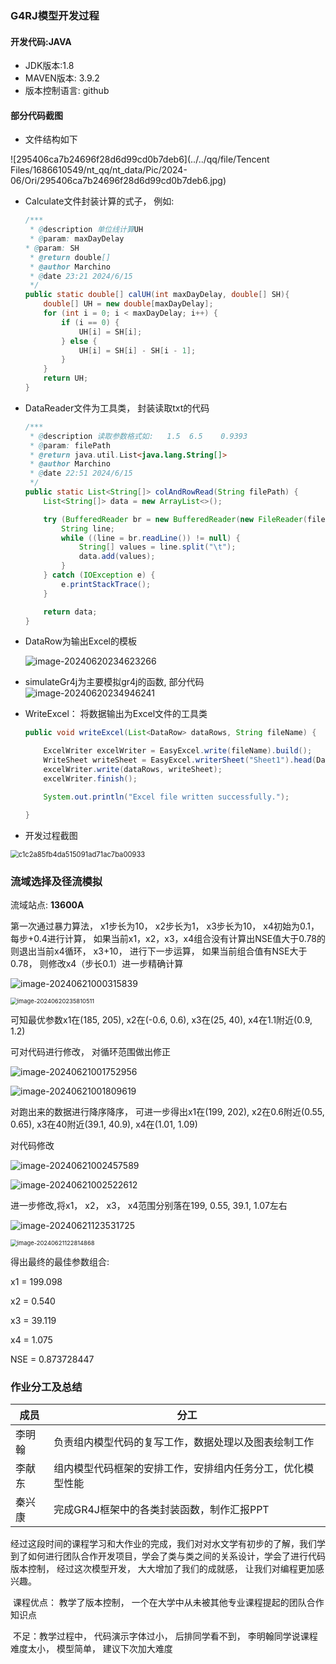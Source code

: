 ### G4RJ模型开发过程

#### **开发代码**:**JAVA** 

+ JDK版本:1.8
+ MAVEN版本: 3.9.2
+ 版本控制语言: github

#### 部分代码截图

+ 文件结构如下

![295406ca7b24696f28d6d99cd0b7deb6](../../qq/file/Tencent Files/1686610549/nt_qq/nt_data/Pic/2024-06/Ori/295406ca7b24696f28d6d99cd0b7deb6.jpg)

+ Calculate文件封装计算的式子， 例如:

  ```java
  /***
   * @description 单位线计算UH
   * @param: maxDayDelay
  * @param: SH
   * @return double[]
   * @author Marchino
   * @date 23:21 2024/6/15
   */
  public static double[] calUH(int maxDayDelay, double[] SH){
      double[] UH = new double[maxDayDelay];
      for (int i = 0; i < maxDayDelay; i++) {
          if (i == 0) {
              UH[i] = SH[i];
          } else {
              UH[i] = SH[i] - SH[i - 1];
          }
      }
      return UH;
  }
  ```





+ DataReader文件为工具类， 封装读取txt的代码

  

  ```java
  /***
   * @description 读取参数格式如:   1.5  6.5    0.9393
   * @param: filePath
   * @return java.util.List<java.lang.String[]>
   * @author Marchino
   * @date 22:51 2024/6/15
   */
  public static List<String[]> colAndRowRead(String filePath) {
      List<String[]> data = new ArrayList<>();
  
      try (BufferedReader br = new BufferedReader(new FileReader(filePath))) {
          String line;
          while ((line = br.readLine()) != null) {
              String[] values = line.split("\t");
              data.add(values);
          }
      } catch (IOException e) {
          e.printStackTrace();
      }
  
      return data;
  }
  ```





+ DataRow为输出Excel的模板

  ![image-20240620234623266](C:/Users/12613/AppData/Roaming/Typora/typora-user-images/image-20240620234623266.png)

  

  

+ simulateGr4j为主要模拟gr4j的函数, 部分代码![image-20240620234946241](C:/Users/12613/AppData/Roaming/Typora/typora-user-images/image-20240620234946241.png)



+ WriteExcel： 将数据输出为Excel文件的工具类

  ```java
  public void writeExcel(List<DataRow> dataRows, String fileName) {
  
      ExcelWriter excelWriter = EasyExcel.write(fileName).build();
      WriteSheet writeSheet = EasyExcel.writerSheet("Sheet1").head(DataRow.class).build();
      excelWriter.write(dataRows, writeSheet);
      excelWriter.finish();
  
      System.out.println("Excel file written successfully.");
  
  }
  ```

  

+ 开发过程截图

<img src="../../qq/file/Tencent Files/1686610549/nt_qq/nt_data/Pic/2024-06/Ori/c1c2a85fb4da515091ad71ac7ba00933.png" alt="c1c2a85fb4da515091ad71ac7ba00933" style="zoom:80%;" />



### 流域选择及径流模拟

流域站点: **13600A**

第一次通过暴力算法， x1步长为10， x2步长为1， x3步长为10， x4初始为0.1， 每步+0.4进行计算， 如果当前x1，x2，x3，x4组合没有计算出NSE值大于0.78的则退出当前x4循环， x3+10， 进行下一步运算， 如果当前组合值有NSE大于0.78， 则修改x4（步长0.1）进一步精确计算

![image-20240621000315839](C:/Users/12613/AppData/Roaming/Typora/typora-user-images/image-20240621000315839.png)

<img src="C:/Users/12613/AppData/Roaming/Typora/typora-user-images/image-20240620235810511.png" alt="image-20240620235810511" style="zoom:67%;" />

可知最优参数x1在(185, 205), x2在(-0.6, 0.6), x3在(25, 40), x4在1.1附近(0.9, 1.2)



可对代码进行修改， 对循环范围做出修正

![image-20240621001752956](C:/Users/12613/AppData/Roaming/Typora/typora-user-images/image-20240621001752956.png)

![image-20240621001809619](C:/Users/12613/AppData/Roaming/Typora/typora-user-images/image-20240621001809619.png)

对跑出来的数据进行降序降序， 可进一步得出x1在(199, 202), x2在0.6附近(0.55, 0.65), x3在40附近(39.1, 40.9), x4在(1.01, 1.09)



对代码修改

![image-20240621002457589](C:/Users/12613/AppData/Roaming/Typora/typora-user-images/image-20240621002457589.png)

![image-20240621002522612](C:/Users/12613/AppData/Roaming/Typora/typora-user-images/image-20240621002522612.png)



进一步修改,将x1， x2， x3， x4范围分别落在199, 0.55, 39.1, 1.07左右

![image-20240621123531725](C:/Users/12613/AppData/Roaming/Typora/typora-user-images/image-20240621123531725.png)

<img src="C:/Users/12613/AppData/Roaming/Typora/typora-user-images/image-20240621122814868.png" alt="image-20240621122814868" style="zoom:67%;" />



得出最终的最佳参数组合:

x1 = 199.098

x2 = 0.540

x3 = 39.119

x4 = 1.075

NSE = 0.873728447

### 作业分工及总结

| **成员** | **分工**                                                   |
| -------- | ---------------------------------------------------------- |
| 李明翰   | 负责组内模型代码的复写工作，数据处理以及图表绘制工作       |
| 李献东   | 组内模型代码框架的安排工作，安排组内任务分工，优化模型性能 |
| 秦兴康   | 完成GR4J框架中的各类封装函数，制作汇报PPT                  |



​	经过这段时间的课程学习和大作业的完成，我们对对水文学有初步的了解，我们学到了如何进行团队合作开发项目，学会了类与类之间的关系设计，学会了进行代码版本控制， 经过这次模型开发， 大大增加了我们的成就感， 让我们对编程更加感兴趣。

​	课程优点： 教学了版本控制， 一个在大学中从未被其他专业课程提起的团队合作知识点

​	不足：教学过程中， 代码演示字体过小， 后排同学看不到， 李明翰同学说课程难度太小， 模型简单， 建议下次加大难度